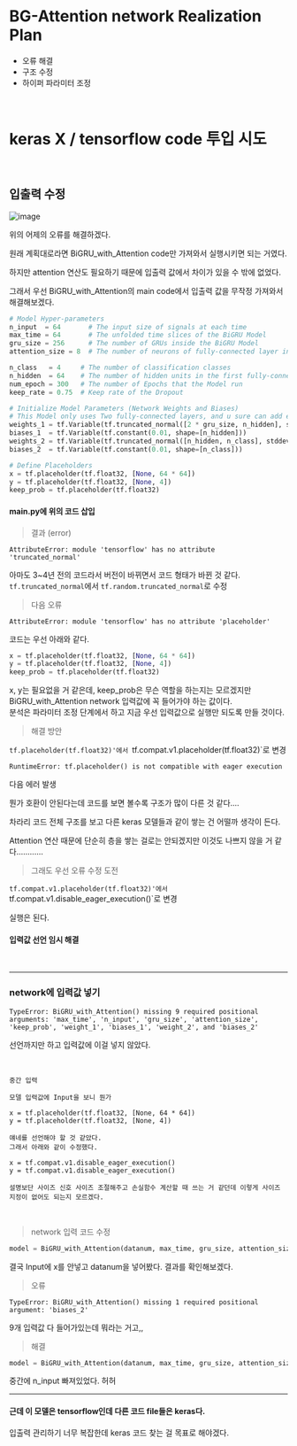 # BG-Attention network Realization Plan

- 오류 해결
- 구조 수정
- 하이퍼 파라미터 조정

<br>

# keras X / tensorflow code 투입 시도

<br>

## 입출력 수정

![image](https://github.com/UGeunJi/AI_Papers-and-Mathematics/assets/84713532/30a5c098-ae48-46a4-bcba-dba6a181c1fb)

위의 어제의 오류를 해결하겠다.

원래 계획대로라면 BiGRU_with_Attention code만 가져와서 실행시키면 되는 거였다.

하지만 attention 연산도 필요하기 때문에 입출력 값에서 차이가 있을 수 밖에 없었다.

그래서 우선 BiGRU_with_Attention의 main code에서 입출력 값을 무작정 가져와서 해결해보겠다.

```py
# Model Hyper-parameters
n_input  = 64       # The input size of signals at each time
max_time = 64       # The unfolded time slices of the BiGRU Model
gru_size = 256      # The number of GRUs inside the BiGRU Model
attention_size = 8  # The number of neurons of fully-connected layer inside the Attention Mechanism

n_class   = 4     # The number of classification classes
n_hidden  = 64    # The number of hidden units in the first fully-connected layer
num_epoch = 300   # The number of Epochs that the Model run
keep_rate = 0.75  # Keep rate of the Dropout

# Initialize Model Parameters (Network Weights and Biases)
# This Model only uses Two fully-connected layers, and u sure can add extra layers DIY
weights_1 = tf.Variable(tf.truncated_normal([2 * gru_size, n_hidden], stddev=0.01))
biases_1  = tf.Variable(tf.constant(0.01, shape=[n_hidden]))
weights_2 = tf.Variable(tf.truncated_normal([n_hidden, n_class], stddev=0.01))
biases_2  = tf.Variable(tf.constant(0.01, shape=[n_class]))

# Define Placeholders
x = tf.placeholder(tf.float32, [None, 64 * 64])
y = tf.placeholder(tf.float32, [None, 4])
keep_prob = tf.placeholder(tf.float32)
```

#### main.py에 위의 코드 삽입

> 결과 (error)

```
AttributeError: module 'tensorflow' has no attribute 'truncated_normal'
```

아마도 3~4년 전의 코드라서 버전이 바뀌면서 코드 형태가 바뀐 것 같다. <br>
`tf.truncated_normal`에서 `tf.random.truncated_normal`로 수정

> 다음 오류

```
AttributeError: module 'tensorflow' has no attribute 'placeholder'
```

코드는 우선 아래와 같다.

```py
x = tf.placeholder(tf.float32, [None, 64 * 64])
y = tf.placeholder(tf.float32, [None, 4])
keep_prob = tf.placeholder(tf.float32)
```

x, y는 필요없을 거 같은데, keep_prob은 무슨 역할을 하는지는 모르겠지만 BiGRU_with_Attention network 입력값에 꼭 들어가야 하는 값이다. <br>
분석은 파라미터 조정 단계에서 하고 지금 우선 입력값으로 실행만 되도록 만들 것이다.

> 해결 방안

`tf.placeholder(tf.float32)'에서 `tf.compat.v1.placeholder(tf.float32)`로 변경

```
RuntimeError: tf.placeholder() is not compatible with eager execution
```

다음 에러 발생

뭔가 호환이 안된다는데 코드를 보면 볼수록 구조가 많이 다른 것 같다....

차라리 코드 전체 구조를 보고 다른 keras 모델들과 같이 쌓는 건 어떨까 생각이 든다.

Attention 연산 때문에 단순히 층을 쌓는 걸로는 안되겠지만 이것도 나쁘지 않을 거 같다............

> 그래도 우선 오류 수정 도전

`tf.compat.v1.placeholder(tf.float32)'에서 `tf.compat.v1.disable_eager_execution()`로 변경

실행은 된다.

#### 입력값 선언 임시 해결

<br>

---

### network에 입력값 넣기

```
TypeError: BiGRU_with_Attention() missing 9 required positional arguments: 'max_time', 'n_input', 'gru_size', 'attention_size', 'keep_prob', 'weight_1', 'biases_1', 'weight_2', and 'biases_2'
```

선언까지만 하고 입력값에 이걸 넣지 않았다.

<br>

```
중간 입력

모델 입력값에 Input을 보니 뭔가

x = tf.placeholder(tf.float32, [None, 64 * 64])
y = tf.placeholder(tf.float32, [None, 4])

얘네를 선언해야 할 것 같았다.
그래서 아래와 같이 수정했다.

x = tf.compat.v1.disable_eager_execution()
y = tf.compat.v1.disable_eager_execution()

설명보단 사이즈 신호 사이즈 조절해주고 손실함수 계산할 때 쓰는 거 같던데 이렇게 사이즈 지정이 없어도 되는지 모르겠다.
```

<br>

> network 입력 코드 수정

```py
model = BiGRU_with_Attention(datanum, max_time, gru_size, attention_size, keep_prob, weight_1, biases_1, weight_2, biases_2)
```

결국 Input에 x를 안넣고 datanum을 넣어봤다. 결과를 확인해보겠다.

> 오류

```
TypeError: BiGRU_with_Attention() missing 1 required positional argument: 'biases_2'
```

9개 입력값 다 들어가있는데 뭐라는 거고,,

> 해결

```py
model = BiGRU_with_Attention(datanum, max_time, gru_size, attention_size, keep_prob, weight_1, biases_1, weight_2, biases_2)
```

중간에 n_input 빠져있었다. 허허

---

#### 근데 이 모델은 tensorflow인데 다른 코드 file들은 keras다.

입출력 관리하기 너무 복잡한데 keras 코드 찾는 걸 목표로 해야겠다.
